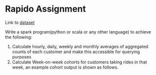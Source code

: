 # Rapido Assignment
Link to [dataset](https://drive.google.com/a/rapido.bike/file/d/19Vw9Vf6nGpdRKb8qAK9qxmO8jBGiTWWx/view?usp=drivesdk) <br/>

Write a spark program(python or scala or any other language) to achieve the following:
1. Calculate hourly, daily, weekly and monthly averages of aggregated counts of each
customer and make this accessible for querying purposes<br/>
2. Calculate Week-on-week cohorts for customers taking rides in that week, an example
cohort output is shown as follows.<br/>